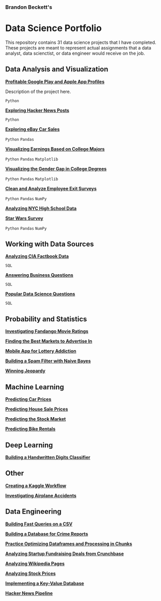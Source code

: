 ### Brandon Beckett's
# Data Science Portfolio

This repository contains 31 data science projects that I have completed. These projects are meant to represent actual assignments that a data analyst, data scienctist, or data engineer would receive on the job.


## Data Analysis and Visualization

[**Profitable Google Play and Apple App Profiles**](https://github.com/branBeckett/data-science-portfolio/blob/master/profitable-app-profiles/profitable-app-profiles.ipynb)

Description of the project here.

`Python`

[**Exploring Hacker News Posts**](https://github.com/branBeckett/data-science-portfolio/blob/master/exploring-hacker-news/hacker-news-posts.ipynb)

`Python`

[**Exploring eBay Car Sales**](https://github.com/branBeckett/data-science-portfolio/blob/master/ebay-car-sales/ebay-car-sales.ipynb)

`Python` `Pandas`

[**Visualizing Earnings Based on College Majors**](https://github.com/branBeckett/data-science-portfolio/blob/master/visualizing-earnings/visualizing-earnings.ipynb)

`Python` `Pandas` `Matplotlib`

[**Visualizing the Gender Gap in College Degrees**](https://github.com/branBeckett/data-science-portfolio/blob/master/visualizing-gender-gap/visualizing-gender-gap.ipynb)

`Python` `Pandas` `Matplotlib`

[**Clean and Analyze Employee Exit Surveys**](https://github.com/branBeckett/data-science-portfolio/blob/master/employee-exit-surveys/employee-exit-surveys.ipynb)

`Python` `Pandas` `NumPy`

[**Analyzing NYC High School Data**](https://github.com/branBeckett/data-science-portfolio/blob/master/nyc-high-school-data/nyc-high-school-data.ipynb)

[**Star Wars Survey**](https://github.com/branBeckett/data-science-portfolio/blob/master/star-wars-survey/star-wars-survey.ipynb)

`Python` `Pandas` `NumPy`


## Working with Data Sources

[**Analyzing CIA Factbook Data**](https://github.com/branBeckett/data-science-portfolio/blob/master/cia-factbook-data/cia-factbook-data.ipynb)

`SQL`

[**Answering Business Questions**](https://github.com/branBeckett/data-science-portfolio/blob/master/answering-business-questions/answering-business-questions.ipynb)

`SQL`

[**Popular Data Science Questions**](https://github.com/branBeckett/data-science-portfolio/blob/master/answering-data-science-questions/answering-data-science-questions.ipynb)

`SQL`

## Probability and Statistics

[**Investigating Fandango Movie Ratings**](https://github.com/branBeckett/data-science-portfolio/tree/master/fandango-movie-ratings)

[**Finding the Best Markets to Advertise In**](https://github.com/branBeckett/data-science-portfolio/blob/master/best-advertising-markets/best-advertising-markets.ipynb)

[**Mobile App for Lottery Addiction**](https://github.com/branBeckett/data-science-portfolio/blob/master/lottery-addiction-app/lottery-addiction-app.ipynb)

[**Building a Spam Filter with Naive Bayes**](https://github.com/branBeckett/data-science-portfolio/tree/master/spam-filter)

[**Winning Jeopardy**](https://github.com/branBeckett/data-science-portfolio/tree/master/winning-jeopardy)


## Machine Learning

[**Predicting Car Prices**](https://github.com/branBeckett/data-science-portfolio/tree/master/prediction-car-prices)

[**Predicting House Sale Prices**](https://github.com/branBeckett/data-science-portfolio/tree/master/house-sale-prices/house-sale-prices.ipynb)

[**Predicting the Stock Market**](https://github.com/branBeckett/data-science-portfolio/blob/master/stock-market/stock-market.ipynb)

[**Predicting Bike Rentals**](https://github.com/branBeckett/data-science-portfolio/blob/master/bike-rentals/bike-rentals.ipynb)


## Deep Learning

[**Building a Handwritten Digits Classifier**](https://github.com/branBeckett/data-science-portfolio/blob/master/handwritten-digits-classifier/handwritten-digits-classifier.ipynb)
    
    
## Other

[**Creating a Kaggle Workflow**](https://github.com/branBeckett/data-science-portfolio/blob/master/kaggle-workflow/kaggle-workflow.ipynb)

[**Investigating Airplane Accidents**](https://github.com/branBeckett/data-science-portfolio/tree/master/airplane-accidents)

    
## Data Engineering

[**Building Fast Queries on a CSV**](https://github.com/branBeckett/data-science-portfolio/blob/master/building-fast-queries/building-fast-queries.ipynb)

[**Building a Database for Crime Reports**](https://github.com/branBeckett/data-science-portfolio/blob/master/crime-reports/crime-reports.ipynb)

[**Practice Optimizing Dataframes and Processing in Chunks**](https://github.com/branBeckett/data-science-portfolio/blob/master/optimizing-dataframes/optimizing-dataframes.ipynb)

[**Analyzing Startup Fundraising Deals from Crunchbase**](https://github.com/branBeckett/data-science-portfolio/blob/master/startup-fundraising-deals/startup-fundraising-deals.ipynb)

[**Analyzing Wikipedia Pages**](https://github.com/branBeckett/data-science-portfolio/blob/master/wikipedia-pages/wikipedia-pages.ipynb)

[**Analyzing Stock Prices**](https://github.com/branBeckett/data-science-portfolio/blob/master/stock-prices/stock-prices.ipynb)

[**Implementing a Key-Value Database**](https://github.com/branBeckett/data-science-portfolio/blob/master/key-value-database/key-value-database.ipynb)

[**Hacker News Pipeline**](https://github.com/branBeckett/data-science-portfolio/blob/master/hacker-news-pipeline/hacker-news-pipeline.ipynb)
